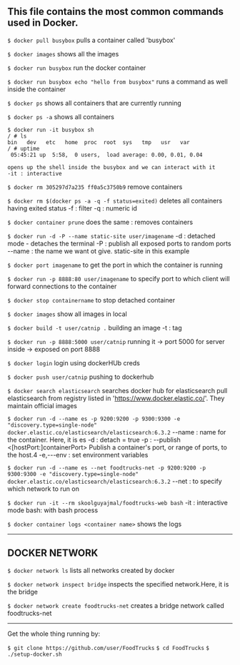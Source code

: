 ## This file contains the most common commands used in Docker.

`$ docker pull busybox`
    pulls a container called 'busybox' 

`$ docker images`
    shows all the images

`$ docker run busybox`
    run the docker container

`$ docker run busybox echo "hello from busybox"`
    runs a command as well inside the container

`$ docker ps`
    shows all containers that are currently running

`$ docker ps -a`
    shows all containers

```
$ docker run -it busybox sh
/ # ls
bin   dev   etc   home  proc  root  sys   tmp   usr   var
/ # uptime
 05:45:21 up  5:58,  0 users,  load average: 0.00, 0.01, 0.04
```   
    opens up the shell inside the busybox and we can interact with it
    -it : interactive

`$ docker rm 305297d7a235 ff0a5c3750b9`
    remove containers

`$ docker rm $(docker ps -a -q -f status=exited)`
    deletes all containers having exited status
    -f : filter
    -q : numeric id

`$ docker container prune`
    does the same : removes containers

`$ docker run -d -P --name static-site user/imagename`
    -d : detached mode - detaches the terminal
    -P : publish all exposed ports to random ports
    --name : the name we want ot give. static-site in this example

`$ docker port imagename`
    to get the port in which the container is running

`$ docker run -p 8888:80 user/imagename`
    to specify port to which client will forward connections to the container

`$ docker stop containername`
    to stop detached container

`$ docker images`
    show all images in local

`$ docker build -t user/catnip .`
    building an image
    -t  : tag

`$ docker run -p 8888:5000 user/catnip`
    running it -> port 5000 for server inside -> exposed on port 8888

`$ docker login`
    login using dockerHUb creds

`$ docker push user/catnip`
    pushing to dockerhub

`$ docker search elasticsearch`
    searches docker hub for elasticsearch 
    pull elasticsearch from registry listed in 'https://www.docker.elastic.co/'. They maintain official images

`$ docker run -d --name es -p 9200:9200 -p 9300:9300 -e "discovery.type=single-node" docker.elastic.co/elasticsearch/elasticsearch:6.3.2`
    --name  :  name for the container. Here, it is es
    -d      :  detach = true
    -p      :  --publish <[hostPort:]containerPort>
                Publish a container's port, or range of ports, to the host.4
    -e,---env   :  set environment variables

`$ docker run -d --name es --net foodtrucks-net -p 9200:9200 -p 9300:9300 -e "discovery.type=single-node" docker.elastic.co/elasticsearch/elasticsearch:6.3.2`
    --net   : to specify which network to run on

`$ docker run -it --rm skoolguyajmal/foodtrucks-web bash`
    -it :  interactive mode
    bash:   with bash process
    
`$ docker container logs <container name>`
    shows the logs



____________________________________________________________________________________________________________________________________________
DOCKER NETWORK
--------------

`$ docker network ls`
    lists all networks created by docker

`$ docker network inspect bridge`
    inspects the specified network.Here, it is the bridge

`$ docker network create foodtrucks-net`
    creates a bridge network called foodtrucks-net

___________________________________________________________________________________________________________________________________________
Get the whole thing running by:

`$ git clone https://github.com/user/FoodTrucks`
`$ cd FoodTrucks`
`$ ./setup-docker.sh`
